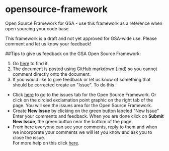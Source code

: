 # opensource-framework
Open Source Framework for GSA - use this framework as a reference when open sourcing your code base.

This framework is a draft and not yet approved for GSA-wide use. Please comment and let us know your feedback!

##Tips to give us feedback on the GSA Open Source Framework: <br>
1. Go [here](https://github.com/GSA/opensource-framework/blob/master/Framework.md) to find it. <br>
2. The document is posted using GitHub markdown (.md) so you cannot comment directly onto the document. <br>
3. If you would like to give feedback or let us know of something that should be corrected create an "Issue". To do this : <br>

* Click [here](https://github.com/GSA/opensource-framework/issues) to go to the issues tab for the Open Source Framework. Or click on the circled exclamation point graphic on the right tab of the page. You will see the issues area for the Open Source Framework. <br>
* Create **New Issue** by clicking on the green button labeled "New Issue" <br>
Enter your comments and feedback. When you are done click on **Submit New Issue**, the green button near the bottom of the page. <br>
* From here everyone can see your comments, reply to them and when we incorporate your comments we will let you know and ask you to close the issue.<br>
For more help on this click [here](https://help.github.com/articles/creating-an-issue/).
